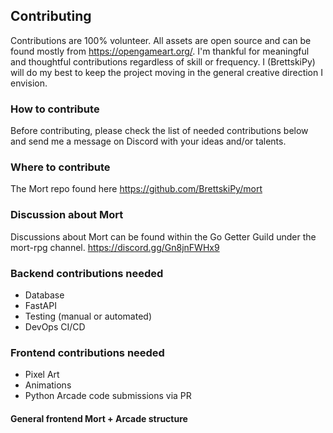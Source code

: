 ## Contributing
Contributions are 100% volunteer. All assets are open source and can be found mostly from 
https://opengameart.org/. I'm thankful for meaningful and thoughtful contributions regardless of skill or frequency. 
I (BrettskiPy) will do my best to keep the project moving in the general creative direction I envision.

### How to contribute
Before contributing, please check the list of needed contributions below and send me a message on Discord with your 
ideas and/or talents.

### Where to contribute
The Mort repo found here https://github.com/BrettskiPy/mort

### Discussion about Mort
Discussions about Mort can be found within the Go Getter Guild under the mort-rpg channel. https://discord.gg/Gn8jnFWHx9 

### Backend contributions needed
* Database
* FastAPI 
* Testing (manual or automated)
* DevOps CI/CD 

### Frontend contributions needed
* Pixel Art
* Animations 
* Python Arcade code submissions via PR

#### General frontend Mort + Arcade structure
